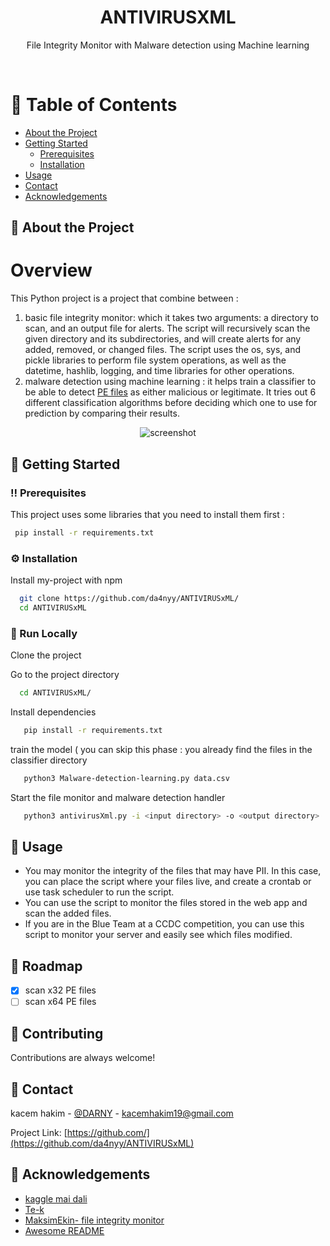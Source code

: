 

<div align="center">

  <h1>ANTIVIRUSXML</h1>
  
  <p>
      File Integrity Monitor with Malware detection using Machine learning 
  </p>

  

   

</div>

<br />

<!-- Table of Contents -->
# :notebook_with_decorative_cover: Table of Contents

- [About the Project](#star2-about-the-project)
- [Getting Started](#toolbox-getting-started)
  * [Prerequisites](#bangbang-prerequisites)
  * [Installation](#gear-installation)
- [Usage](#eyes-usage)
- [Contact](#handshake-contact)
- [Acknowledgements](#gem-acknowledgements)
  

<!-- About the Project -->
## :star2: About the Project

Overview
============
This Python project is a project that combine between  :
1. basic file integrity monitor: which it takes two arguments: a directory to scan, and an output file for alerts. The script will recursively scan the given directory and its subdirectories, and will create alerts for any added, removed, or changed files. The script uses the os, sys, and pickle libraries to perform file system operations, as well as the datetime, hashlib, logging, and time libraries for other operations.
2. malware detection using machine learning : it helps train a classifier to be able to detect [PE files](https://en.wikipedia.org/wiki/Portable_Executable) as either malicious or legitimate. It tries out 6 different classification algorithms before deciding which one to use for prediction by comparing their results. 


<div align="center"> 
  <img src="https://user-images.githubusercontent.com/117517618/206859303-8042f133-5fa3-493a-9b3b-b65995f4ecef.png" alt="screenshot" />
</div>








<!-- Getting Started -->
## 	:toolbox: Getting Started

<!-- Prerequisites -->
### :bangbang: Prerequisites

This project uses some libraries that you need to install them first :

```bash
 pip install -r requirements.txt
```

<!-- Installation -->
### :gear: Installation

Install my-project with npm

```bash
  git clone https://github.com/da4nyy/ANTIVIRUSxML/
  cd ANTIVIRUSxML
```


<!-- Run Locally -->
### :running: Run Locally

Clone the project


Go to the project directory

```bash
  cd ANTIVIRUSxML/
```

Install dependencies

```bash
   pip install -r requirements.txt
```

train the model ( you can skip this phase : you already find the files in the classifier directory

```bash
   python3 Malware-detection-learning.py data.csv
```

Start the file monitor and malware detection handler

```bash
   python3 antivirusXml.py -i <input directory> -o <output directory>  
```

<!-- Usage -->
## :eyes: Usage

+ You may monitor the integrity of the files that may have PII. In this case, you can place the script where your files live, and create a crontab or use task scheduler to run the script.
+ You can use the script to monitor the files stored in the web app and scan the added files.
+ If you are in the Blue Team at a CCDC competition, you can use this script to monitor your server and easily see which files modified.



<!-- Roadmap -->
## :compass: Roadmap

* [x] scan x32 PE files
* [ ] scan x64 PE files

<!-- Contributing -->
## :wave: Contributing

<a href="https://github.com/da4nyy/ANTIVIRUSxML/graphs/contributors">

</a>


Contributions are always welcome!


<!-- Contact -->
## :handshake: Contact

kacem hakim - [@DARNY](https://twitter.com/darny74258511) - kacemhakim19@gmail.com

Project Link: [https://github.com/](https://github.com/da4nyy/ANTIVIRUSxML)

<!-- Acknowledgments -->
## :gem: Acknowledgements

 - [kaggle mai dali](https://www.kaggle.com/code/maidaly/malware-detection-with-machine-learning)
 - [Te-k](https://github.com/Te-k)
 - [MaksimEkin- file integrity monitor](https://github.com/MaksimEkin/)
 - [Awesome README](https://github.com/matiassingers/awesome-readme)



